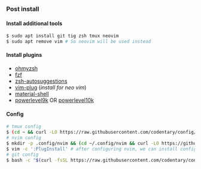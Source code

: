 ### Post install

#### Install additional tools
```bash
$ sudo apt install git tig zsh tmux neovim
$ sudo apt remove vim # So neovim will be used instead
```

#### Install plugins
* [ohmyzsh](https://ohmyz.sh/)
* [fzf](https://github.com/junegunn/fzf)
* [zsh-autosuggestions](https://github.com/zsh-users/zsh-autosuggestions)
* [vim-plug](https://github.com/junegunn/vim-plug) (*install for neo vim*)
* [material-shell](https://github.com/material-shell/material-shell)
* [powerlevel9k](https://github.com/Powerlevel9k/powerlevel9k) OR [powerlevel10k](https://github.com/romkatv/powerlevel10k)

#### Config
```bash
# tmux config
$ (cd ~ && curl -LO https://raw.githubusercontent.com/codentary/config/master/linux/home/.tmux.conf)
# nvim config
$ mkdir -p .config/nvim && (cd ~/.config/nvim && curl -LO https://github.com/codentary/config/blob/master/linux/home/.config/nvim/init.vim)
$ vim -c ':PlugInstall' # after configuring nvim, we can install configured the plugins 
# git config
$ bash -c "$(curl -fsSL https://raw.githubusercontent.com/codentary/config/master/linux/git/config.sh)"
```